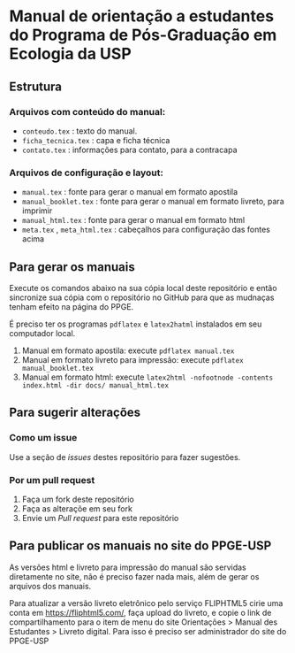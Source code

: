# Manual de orientação a estudantes do Programa de Pós-Graduação em Ecologia da USP

## Estrutura
### Arquivos com conteúdo do manual:
 * `conteudo.tex` : texto do manual. 
 * `ficha_tecnica.tex` : capa e ficha técnica
 * `contato.tex` : informações para contato, para a contracapa
### Arquivos de configuração e layout:
 * `manual.tex` : fonte para gerar o manual em formato apostila
 * `manual_booklet.tex` : fonte para gerar o manual em formato livreto, para imprimir
 * `manual_html.tex` : fonte para gerar o manual em formato html
 * `meta.tex` , `meta_html.tex` : cabeçalhos para configuração das fontes acima

## Para gerar os manuais
Execute os comandos abaixo na sua cópia local deste repositório e
então sincronize sua cópia com o repositório no GitHub para que as
mudnaças tenham efeito na página do PPGE.

É preciso ter os programas `pdflatex` e `latex2hatml` instalados em
seu computador local.

1. Manual em formato apostila: execute `pdflatex manual.tex`
2. Manual em formato livreto para impressão: execute `pdflatex manual_booklet.tex`
3. Manual em formato html: execute `latex2html -nofootnode -contents index.html -dir docs/ manual_html.tex`

## Para sugerir alterações

### Como um issue
Use a seção de *issues* destes repositório para fazer sugestões.

### Por um pull request
1. Faça um fork deste repositório
2. Faça as alteraçõe em seu fork
3. Envie um *Pull request* para este repositório

## Para publicar os manuais no site do PPGE-USP
As versões html e livreto para impressão do manual são servidas
diretamente no site, não é preciso fazer nada mais, além de gerar os
arquivos dos manuais.

Para atualizar a versão livreto eletrônico pelo serviço FLIPHTML5
cirie uma conta em https://fliphtml5.com/, faça upload do livreto, e
copie o link de compartilhamento para o item de menu do site
Orientações > Manual des Estudantes > Livreto digital. Para isso é
preciso ser administrador do site do PPGE-USP

